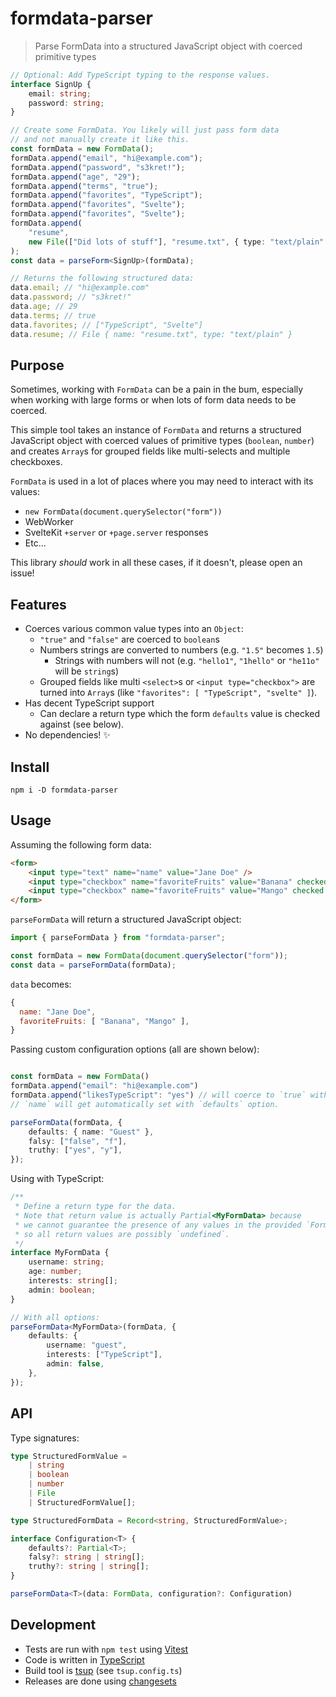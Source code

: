 # formdata-parser

> Parse FormData into a structured JavaScript object with coerced primitive
> types

```ts
// Optional: Add TypeScript typing to the response values.
interface SignUp {
	email: string;
	password: string;
}

// Create some FormData. You likely will just pass form data
// and not manually create it like this.
const formData = new FormData();
formData.append("email", "hi@example.com");
formData.append("password", "s3kret!");
formData.append("age", "29");
formData.append("terms", "true");
formData.append("favorites", "TypeScript");
formData.append("favorites", "Svelte");
formData.append("favorites", "Svelte");
formData.append(
	"resume",
	new File(["Did lots of stuff"], "resume.txt", { type: "text/plain" })
);
const data = parseForm<SignUp>(formData);

// Returns the following structured data:
data.email; // "hi@example.com"
data.password; // "s3kret!"
data.age; // 29
data.terms; // true
data.favorites; // ["TypeScript", "Svelte"]
data.resume; // File { name: "resume.txt", type: "text/plain" }
```

## Purpose

Sometimes, working with `FormData` can be a pain in the bum, especially when
working with large forms or when lots of form data needs to be coerced.

This simple tool takes an instance of `FormData` and returns a structured
JavaScript object with coerced values of primitive types (`boolean`, `number`)
and creates `Array`s for grouped fields like multi-selects and multiple
checkboxes.

`FormData` is used in a lot of places where you may need to interact with its
values:

- `new FormData(document.querySelector("form"))`
- WebWorker
- SvelteKit `+server` or `+page.server` responses
- Etc...

This library _should_ work in all these cases, if it doesn't, please open an
issue!

## Features

- Coerces various common value types into an `Object`:
  - `"true"` and `"false"` are coerced to `boolean`s
  - Numbers strings are converted to numbers (e.g. `"1.5"` becomes `1.5`)
    - Strings with numbers will not (e.g. `"hello1"`, `"1hello"` or `"he11o"`
      will be `string`s)
  - Grouped fields like multi `<select>`s or `<input type="checkbox">` are
    turned into `Array`s (like `"favorites": [ "TypeScript", "svelte" ]`).
- Has decent TypeScript support
  - Can declare a return type which the form `defaults` value is checked against
    (see below).
- No dependencies! ✨

## Install

```shell
npm i -D formdata-parser
```

## Usage

Assuming the following form data:

```html
<form>
	<input type="text" name="name" value="Jane Doe" />
	<input type="checkbox" name="favoriteFruits" value="Banana" checked />
	<input type="checkbox" name="favoriteFruits" value="Mango" checked />
</form>
```

`parseFormData` will return a structured JavaScript object:

```ts
import { parseFormData } from "formdata-parser";

const formData = new FormData(document.querySelector("form"));
const data = parseFormData(formData);
```

`data` becomes:

```js
{
  name: "Jane Doe",
  favoriteFruits: [ "Banana", "Mango" ],
}
```

Passing custom configuration options (all are shown below):

```ts

const formData = new FormData()
formData.append("email": "hi@example.com")
formData.append("likesTypeScript": "yes") // will coerce to `true` with the below `truthy` option.
// `name` will get automatically set with `defaults` option.

parseFormData(formData, {
	defaults: { name: "Guest" },
	falsy: ["false", "f"],
	truthy: ["yes", "y"],
});
```

Using with TypeScript:

```ts
/**
 * Define a return type for the data.
 * Note that return value is actually Partial<MyFormData> because
 * we cannot guarantee the presence of any values in the provided `FormData`
 * so all return values are possibly `undefined`.
 */
interface MyFormData {
	username: string;
	age: number;
	interests: string[];
	admin: boolean;
}

// With all options:
parseFormData<MyFormData>(formData, {
	defaults: {
		username: "guest",
		interests: ["TypeScript"],
		admin: false,
	},
});
```

## API

Type signatures:

```ts
type StructuredFormValue =
	| string
	| boolean
	| number
	| File
	| StructuredFormValue[];

type StructuredFormData = Record<string, StructuredFormValue>;

interface Configuration<T> {
	defaults?: Partial<T>;
	falsy?: string | string[];
	truthy?: string | string[];
}

parseFormData<T>(data: FormData, configuration?: Configuration)
```

## Development

- Tests are run with `npm test` using [Vitest](https://vitest.dev/)
- Code is written in [TypeScript](https://www.typescriptlang.org/)
- Build tool is [tsup](https://tsup.egoist.dev) (see `tsup.config.ts`)
- Releases are done using [changesets](https://github.com/changesets/changesets)
